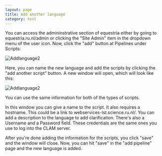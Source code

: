 ```yaml
---
layout: page
title: Add another language
category: test
---
```

You can access the admininstrative section of equestria either by going to equestria.ru.nl/admin or clicking the "Site Admin" item in the dropdown menu of the user icon. Now, click the "add" button at Pipelines under Scripts: 

![Addlanguage2](CLST-2020/wikiImage/AddLanguage.png)

Here, you can name the new language and add the scripts by clicking the "add another script" button. A new window will open, which will look like this: 

![Addlanguage2](CLST-2020/wikiImage/AddLanguage2.png)

You can use the same information for both of the types of scripts. 

In this window you can give a name to the script. It also requires a hostname. This could be a link to webservices-lst.science.ru.nl/<newlanguage>. You can add a description to the language to add clarification. There's also a Username and a Password field. These credentials are the same ones you use to log into the CLAM server. 

After you're done adding the information for the scripts, you click "save" and the window will close. 
Now, you can hit "save" in the "add pipeline" page and the new language is added. 
